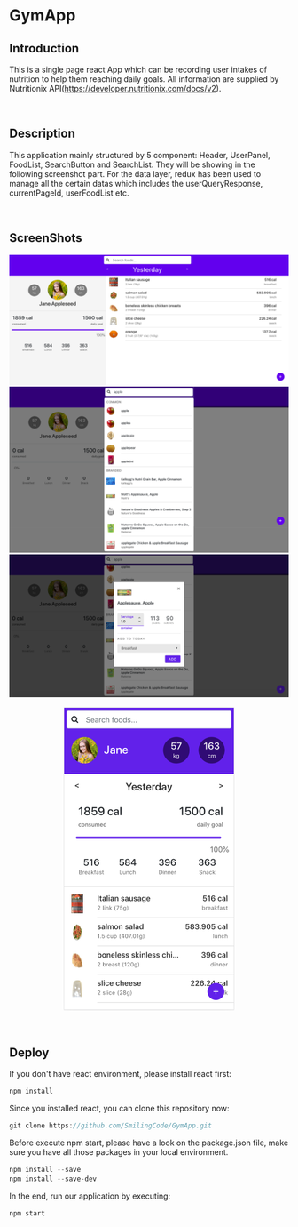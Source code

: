 # GymApp

## Introduction

This is a single page react App which can be recording user intakes of nutrition to help them reaching daily goals. All information are supplied by Nutritionix API(https://developer.nutritionix.com/docs/v2).

<br />

## Description

This application mainly structured by 5 component: Header, UserPanel, FoodList, SearchButton and SearchList. They will be showing in the following screenshot part. For the data layer, redux has been used to manage all the certain datas which includes the userQueryResponse, currentPageId, userFoodList etc.

<br />

## ScreenShots

<img src="gym-app/public/screenshots/2-large.png">
<img src="gym-app/public/screenshots/4-large.png">
<img src="gym-app/public/screenshots/5-large.png">

<p align="center"><img src="gym-app/public/screenshots/2-small.png" height="547"></p>

<br />

## Deploy

If you don't have react environment, please install react first:
```javascript
npm install
```

Since you installed react, you can clone this repository now:
```javascript
git clone https://github.com/SmilingCode/GymApp.git
```

Before execute npm start, please have a look on the package.json file, make sure you have all those packages in your local environment.
```javascript
npm install --save
npm install --save-dev
```

In the end, run our application by executing:
```javascript
npm start
```
